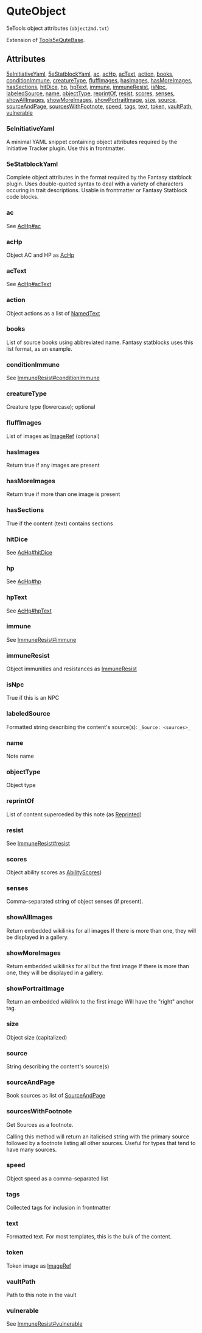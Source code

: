 # QuteObject

5eTools object attributes (`object2md.txt`)

Extension of [Tools5eQuteBase](Tools5eQuteBase.md).

## Attributes

[5eInitiativeYaml](#5einitiativeyaml), [5eStatblockYaml](#5estatblockyaml), [ac](#ac), [acHp](#achp), [acText](#actext), [action](#action), [books](#books), [conditionImmune](#conditionimmune), [creatureType](#creaturetype), [fluffImages](#fluffimages), [hasImages](#hasimages), [hasMoreImages](#hasmoreimages), [hasSections](#hassections), [hitDice](#hitdice), [hp](#hp), [hpText](#hptext), [immune](#immune), [immuneResist](#immuneresist), [isNpc](#isnpc), [labeledSource](#labeledsource), [name](#name), [objectType](#objecttype), [reprintOf](#reprintof), [resist](#resist), [scores](#scores), [senses](#senses), [showAllImages](#showallimages), [showMoreImages](#showmoreimages), [showPortraitImage](#showportraitimage), [size](#size), [source](#source), [sourceAndPage](#sourceandpage), [sourcesWithFootnote](#sourceswithfootnote), [speed](#speed), [tags](#tags), [text](#text), [token](#token), [vaultPath](#vaultpath), [vulnerable](#vulnerable)

### 5eInitiativeYaml

A minimal YAML snippet containing object attributes required by the
Initiative Tracker plugin. Use this in frontmatter.

### 5eStatblockYaml

Complete object attributes in the format required by the Fantasy statblock plugin.
Uses double-quoted syntax to deal with a variety of characters occuring in
trait descriptions. Usable in frontmatter or Fantasy Statblock code blocks.

### ac

See [AcHp#ac](AcHp.md#ac)

### acHp

Object AC and HP as [AcHp](AcHp.md)

### acText

See [AcHp#acText](AcHp.md#actext)

### action

Object actions as a list of [NamedText](../NamedText.md)

### books

List of source books using abbreviated name. Fantasy statblocks uses this list format, as an example.

### conditionImmune

See [ImmuneResist#conditionImmune](ImmuneResist.md#conditionimmune)

### creatureType

Creature type (lowercase); optional

### fluffImages

List of images as [ImageRef](../ImageRef.md) (optional)

### hasImages

Return true if any images are present

### hasMoreImages

Return true if more than one image is present

### hasSections

True if the content (text) contains sections

### hitDice

See [AcHp#hitDice](AcHp.md#hitdice)

### hp

See [AcHp#hp](AcHp.md#hp)

### hpText

See [AcHp#hpText](AcHp.md#hptext)

### immune

See [ImmuneResist#immune](ImmuneResist.md#immune)

### immuneResist

Object immunities and resistances as [ImmuneResist](ImmuneResist.md)

### isNpc

True if this is an NPC

### labeledSource

Formatted string describing the content's source(s): `_Source: <sources>_`

### name

Note name

### objectType

Object type

### reprintOf

List of content superceded by this note (as [Reprinted](../Reprinted.md))

### resist

See [ImmuneResist#resist](ImmuneResist.md#resist)

### scores

Object ability scores as [AbilityScores](AbilityScores/README.md))

### senses

Comma-separated string of object senses (if present).

### showAllImages

Return embedded wikilinks for all images
If there is more than one, they will be displayed in a gallery.

### showMoreImages

Return embedded wikilinks for all but the first image
If there is more than one, they will be displayed in a gallery.

### showPortraitImage

Return an embedded wikilink to the first image
Will have the "right" anchor tag.

### size

Object size (capitalized)

### source

String describing the content's source(s)

### sourceAndPage

Book sources as list of [SourceAndPage](../SourceAndPage.md)

### sourcesWithFootnote

Get Sources as a footnote.

Calling this method will return an italicised string with the primary source
followed by a footnote listing all other sources. Useful for types
that tend to have many sources.

### speed

Object speed as a comma-separated list

### tags

Collected tags for inclusion in frontmatter

### text

Formatted text. For most templates, this is the bulk of the content.

### token

Token image as [ImageRef](../ImageRef.md)

### vaultPath

Path to this note in the vault

### vulnerable

See [ImmuneResist#vulnerable](ImmuneResist.md#vulnerable)
